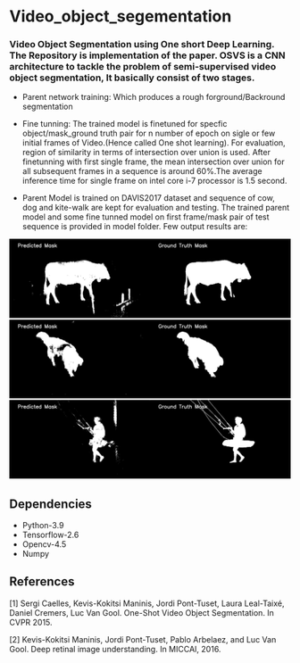 # Video_object_segementation
### Video Object Segmentation using One short Deep Learning. The Repository is implementation of the paper[](). OSVS is a CNN architecture to tackle the problem of semi-supervised video object segmentation, It basically consist of two stages. 
- Parent network training: Which produces a rough forground/Backround segmentation
- Fine tunning: The trained model is finetuned for specfic object/mask_ground truth pair for n number of epoch on sigle or few initial  frames of Video.(Hence called One shot learning).
For evaluation, region of similarity in terms of intersection over union is used. After finetunning with first single frame, the mean intersection over union for all subsequent frames in a sequence is around 60%.The average inference time for single frame on intel core i-7 processor is 1.5 second.

- Parent Model is trained on DAVIS2017 dataset and sequence of cow, dog and kite-walk are kept for evaluation and testing. The trained parent model and some fine tunned model on first frame/mask pair of test sequence is provided in model folder. Few output results are:

![cow](https://github.com/vinod377/Video_object_segementation/blob/master/output__test_data_finetuned_model/cow_mask_00013.jpg)
![dog](https://github.com/vinod377/Video_object_segementation/blob/master/output__test_data_finetuned_model/dog__mask_00008.jpg)
![kite-walk](https://github.com/vinod377/Video_object_segementation/blob/master/output__test_data_finetuned_model/kite_walk_mask_00011.jpg)
## Dependencies
- Python-3.9
- Tensorflow-2.6
- Opencv-4.5
- Numpy

## References
<a id="1">[1]</a> 
Sergi Caelles, Kevis-Kokitsi Maninis, Jordi Pont-Tuset, Laura Leal-Taixé, Daniel Cremers, Luc Van Gool. 
One-Shot Video Object Segmentation. 
In CVPR 2015.

<a id="2">[2]</a>
Kevis-Kokitsi Maninis, Jordi Pont-Tuset, Pablo Arbelaez, and Luc Van Gool.
Deep retinal image understanding. 
In MICCAI, 2016.




